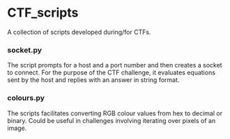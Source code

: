 # CTF_scripts
A collection of scripts developed during/for CTFs.
### socket.py
The script prompts for a host and a port number and then creates a socket to connect.
For the purpose of the CTF challenge, it evaluates equations sent by the host and
replies with an answer in string format.
### colours.py
The scripts facilitates converting RGB colour values from hex to decimal or binary. Could be useful in challenges involving iterating over pixels of an image.
